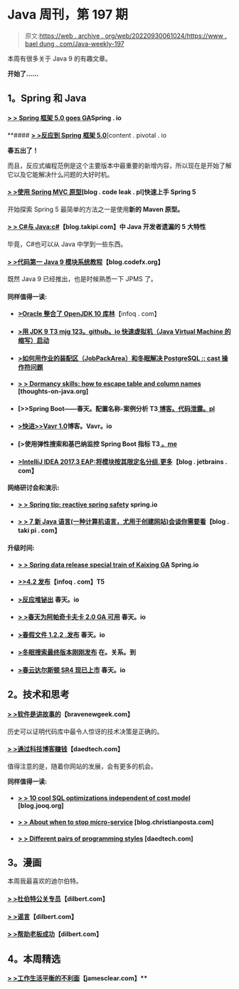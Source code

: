 # Java 周刊，第 197 期

> 原文:[https://web . archive . org/web/20220930061024/https://www . bael dung . com/Java-weekly-197](https://web.archive.org/web/20220930061024/https://www.baeldung.com/java-weekly-197)

本周有很多关于 Java 9 的有趣文章。

**开始了……**

## **1。Spring 和 Java**

#### [**> > Spring 框架 5.0 goes GA**](https://web.archive.org/web/20220703150159/https://spring.io/blog/2017/09/28/spring-framework-5-0-goes-ga)**Spring . io**

 **#### **[> >反应到 Spring 框架 5.0](https://web.archive.org/web/20220703150159/https://content.pivotal.io/blog/reacting-to-spring-framework-5-0)**[content . pivotal . io

**春五出了！**

而且，反应式编程范例是这个主要版本中最重要的新增内容，所以现在是开始了解它以及它能解决什么问题的大好时机。

#### [**> >使用 Spring MVC 原型**](https://web.archive.org/web/20220703150159/http://blog.codeleak.pl/2017/09/get-started-quickly-with-spring-5.html)[blog . code leak . pl]快速上手 Spring 5

开始探索 Spring 5 最简单的方法之一是使用**新的 Maven 原型。**

#### [**> > C#与 Java:c#**](https://web.archive.org/web/20220703150159/http://blog.takipi.com/c-vs-java-the-top-5-features-java-developers-miss-in-c/)【blog.takipi.com】中 Java 开发者遗漏的 5 大特性

毕竟，C#也可以从 Java 中学到一些东西。

#### [**> >代码第一 Java 9 模块系统教程**](https://web.archive.org/web/20220703150159/https://blog.codefx.org/java/java-module-system-tutorial/)【blog.codefx.org】

既然 Java 9 已经推出，也是时候熟悉一下 JPMS 了。

#### **同样值得一读:**

*   **[>Oracle 整合了 OpenJDK 10 库林](https://web.archive.org/web/20220703150159/https://www.infoq.com/news/2017/09/openjdk-10-consolidated-repo)**【infoq . com】
*   #### [**>用 JDK 9** T3 mjg 123。github。io 快速虚拟机（Java Virtual Machine 的缩写）启动](https://web.archive.org/web/20220703150159/https://mjg123.github.io/2017/10/02/JVM-startup.html)

*   #### **[>如何用作业的装配区（JobPackArea）和冬眠解决 PostgreSQL :: cast 操作符问题](https://web.archive.org/web/20220703150159/https://vladmihalcea.com/2017/10/03/how-do-solve-the-postgresql-cast-operator-issue-with-jpa-and-hibernate/)**

*   #### **[> > Dormancy skills: how to escape table and column names](https://web.archive.org/web/20220703150159/https://www.thoughts-on-java.org/hibernate-tips-escape-table-column-names/)** [thoughts-on-java.org]

*   #### [**>>Spring Boot——春天。配置名称-案例分析** T3[ 博客。代码泄露。pl](https://web.archive.org/web/20220703150159/http://blog.codeleak.pl/2017/10/spring-boot-springconfigname-case-study.html)

*   #### [**>快进>>Vavr 1.0**](https://web.archive.org/web/20220703150159/http://blog.vavr.io/fast-forward-to-vavr-1-0/)博客。Vavr。io

*   #### [**>使用弹性搜索和基巴纳**监控 Spring Boot 指标 T3[ 。me](https://web.archive.org/web/20220703150159/https://aboullaite.me/spring-boot-elastic-kibana/)

*   #### [**>IntelliJ IDEA 2017.3 EAP:将模块按其限定名分组,更多**](https://web.archive.org/web/20220703150159/https://blog.jetbrains.com/idea/2017/09/intellij-idea-2017-3-eap-grouping-modules-according-to-their-qualified-names-and-more/)【blog . jetbrains . com】

**网络研讨会和演示:**

*   #### [**> > Spring tip: reactive spring safety**](https://web.archive.org/web/20220703150159/https://spring.io/blog/2017/10/04/spring-tips-reactive-spring-security) spring.io

*   #### [**> > 7 新 Java 语言(一种计算机语言，尤用于创建网站)会谈你需要看**](https://web.archive.org/web/20220703150159/http://blog.takipi.com/7-new-java-talks-you-need-to-see/)【blog . taki pi . com】

**升级时间:**

*   #### [**> > Spring data release special train of Kaixing GA**](https://web.archive.org/web/20220703150159/https://spring.io/blog/2017/10/02/spring-data-release-train-kay-goes-ga) Spring.io

*   #### [**>>4.2 发布**](https://web.archive.org/web/20220703150159/https://www.infoq.com/news/2017/09/gradle-4-point-2-released)【infoq . com】T5

*   #### [**>反应堆铋出**](https://web.archive.org/web/20220703150159/https://spring.io/blog/2017/09/28/reactor-bismuth-is-out) 春天。io

*   #### **[> >春天为阿帕奇卡夫卡 2.0 GA 可用](https://web.archive.org/web/20220703150159/https://spring.io/blog/2017/10/02/spring-for-apache-kafka-2-0-ga-available)** 春天。io

*   #### [**>春假文件 1.2.2 .发布**](https://web.archive.org/web/20220703150159/https://spring.io/blog/2017/09/28/spring-rest-docs-1-2-2-release) 春天。io

*   #### [**>冬眠搜索最终版本刚刚发布**](https://web.archive.org/web/20220703150159/http://in.relation.to/2017/10/04/hibernate-search-5-8-1-Final/) 在。关系。到

*   #### [**>春云达尔斯顿 SR4 现已上市**](https://web.archive.org/web/20220703150159/https://spring.io/blog/2017/10/03/spring-cloud-dalston-sr4-is-now-available) 春天。io

## **2。技术和思考**

#### **[> >软件是讲故事的](https://web.archive.org/web/20220703150159/http://bravenewgeek.com/software-is-about-storytelling/)**【bravenewgeek.com】

历史可以证明代码库中最令人惊讶的技术决策是正确的。

#### [**> >通过科技博客赚钱**](https://web.archive.org/web/20220703150159/https://www.daedtech.com/making-money-tech-blogs/)【daedtech.com】

值得注意的是，随着你网站的发展，会有更多的机会。

**同样值得一读:**

*   #### [**> > 10 cool SQL optimizations independent of cost model**](https://web.archive.org/web/20220703150159/https://blog.jooq.org/2017/09/28/10-cool-sql-optimisations-that-do-not-depend-on-the-cost-model/) [blog.jooq.org]

*   #### [**> > About when to stop micro-service**](https://web.archive.org/web/20220703150159/http://blog.christianposta.com/microservices/when-not-to-do-microservices/) [blog.christianposta.com]

*   #### [**> > Different pairs of programming styles**](https://web.archive.org/web/20220703150159/https://www.daedtech.com/different-pair-programming-styles/) [daedtech.com]

## **3。漫画**

本周我最喜欢的迪尔伯特。

#### [**> >杜伯特公关专员**](https://web.archive.org/web/20220703150159/http://dilbert.com/strip/2017-10-03)【dilbert.com】

#### [**> >谣言**](https://web.archive.org/web/20220703150159/http://dilbert.com/strip/2017-09-14)【dilbert.com】

#### [**> >帮助老板成功**](https://web.archive.org/web/20220703150159/http://dilbert.com/strip/2017-09-18)【dilbert.com】

## **4。本周精选**

#### **[> >工作生活平衡的不利面](https://web.archive.org/web/20220703150159/http://jamesclear.com/four-burners-theory)**【jamesclear.com】**